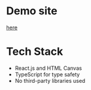 # Demo site

[here](https://)

# Tech Stack

- React.js and HTML Canvas
- TypeScript for type safety
- No third-party libraries used
